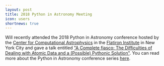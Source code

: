 ```yaml
---
layout: post
title: 2018 Python in Astronomy Meeting
icon: users
shortnews: true
---
```

Will recently attended the 2018 Python in Astronomy conference hosted by the [Center for Computational Astrophysics](https://www.simonsfoundation.org/flatiron/center-for-computational-astrophysics/) in the [Flatiron Institute](https://www.simonsfoundation.org/flatiron/) in New York City and gave a talk entitled ["A Complete fiasco: The Difficulties of Dealing with Atomic Data and a (Possible) Pythonic Solution"](https://zenodo.org/record/1249002#.WxDxNKlOnOQ). You can read more about the Python in Astronomy conference series [here](http://openastronomy.org/pyastro/).